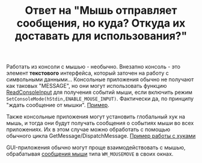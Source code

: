 ﻿---
title: "Ответ на \"Мышь отправляет сообщения, но куда? Откуда их доставать для использования?\""
se.owner.user_id: 240512
se.owner.display_name: "MSDN.WhiteKnight"
se.owner.link: "https://ru.stackoverflow.com/users/240512/msdn-whiteknight"
se.answer_id: 1066327
se.question_id: 1066293
se.post_type: answer
se.is_accepted: True
---
<p>Работать из консоли с мышью - необычно. Внезапно консоль - это элемент <strong>текстового</strong> интерфейса, который заточен на работу с символьными данными... Консольные приложения обычно не получают как таковых "MESSAGE", но они могут использовать функцию <a href="https://docs.microsoft.com/en-us/windows/console/readconsoleinput" rel="nofollow noreferrer">ReadConsoleInput</a> для получения событий мыши, если включить режим <code>SetConsoleMode(hStdin,ENABLE_MOUSE_INPUT)</code>. Фактически да, по принципу "ждать сообщение от мышки". <a href="https://docs.microsoft.com/en-us/windows/console/reading-input-buffer-events" rel="nofollow noreferrer">Пример</a>.</p>

<p>Также консольные приложения могут установить глобальный хук на мышь, и тогда они будут получать сообщения о событиях мыши во всех приложениях. Их в этом случае можно обработать с помощью обычного цикла GetMessage/DispatchMessage. <a href="https://ru.stackoverflow.com/a/927170/240512">Пример работы с хуками</a></p>

<p>GUI-приложения обычно могут проще взаимодействовать с мышью, обрабатывая <a href="https://docs.microsoft.com/ru-ru/windows/win32/inputdev/mouse-input-notifications" rel="nofollow noreferrer">сообщения мыши</a> типа <code>WM_MOUSEMOVE</code> в своих окнах.</p>
